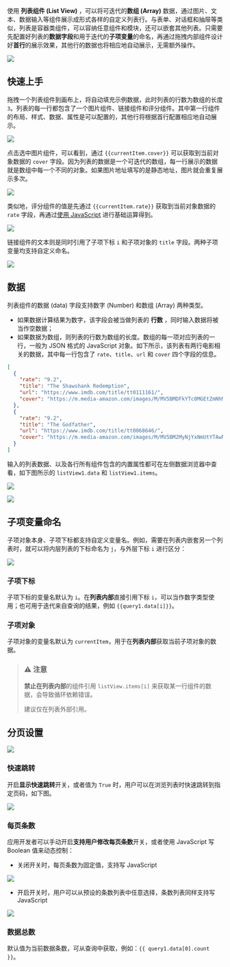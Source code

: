 使用 **列表组件 (List View)** ，可以将可迭代的**数组 (Array)** 数据，通过图片、文本、数据输入等组件展示成形式各样的自定义列表行。与表单、对话框和抽屉等类似，列表是容器类组件，可以容纳任意组件和模块，还可以嵌套其他列表。只需要先配置好列表的**数据字段**和用于迭代的**子项变量**的命名，再通过拖拽内部组件设计好**首行**的展示效果，其他行的数据也将相应地自动展示，无需额外操作。

![](../assets/1-20230810212038-wks3xck.gif)

## 快速上手

拖拽一个列表组件到画布上，将自动填充示例数据，此时列表的行数为数组的长度 `3`。列表的每一行都包含了一个图片组件、链接组件和评分组件。其中第一行组件的布局、样式、数据、属性是可以配置的，其他行将根据首行配置相应地自动展示。

![](../assets/2-20230810212039-4kehz65.png)

点击选中图片组件，可以看到，通过 `{{currentItem.cover}}` 可以获取到当前对象数据的 `cover` 字段。因为列表的数据是一个可迭代的数组，每一行展示的数据就是数组中每一个不同的对象。如果图片地址填写的是静态地址，图片就会重复展示多次。

![](../assets/3-20230810212038-dd9ev8i.png)

类似地，评分组件的值是先通过 `{{currentItem.rate}}` 获取到当前对象数据的 `rate` 字段，再通过[使用 JavaScript](../javascript-in-lowcoder/javascript-query.md) 进行基础运算得到。

![](../assets/4-20230810212039-kwn1t3k.png)

链接组件的文本则是同时引用了子项下标 `i` 和子项对象的 `title` 字段。两种子项变量均支持自定义命名。

![](../assets/5-20230810212039-0ejogj3.png)

## 数据

列表组件的数据 (data) 字段支持数字 (Number) 和数组 (Array) 两种类型。

* 如果数据计算结果为数字，该字段会被当做列表的 **行数** ，同时输入数据将被当作空数据；
* 如果数据为数组，则列表的行数为数组的长度。数组的每一项对应列表的一行，一般为 JSON 格式的 JavaScript 对象。如下所示，该列表有两行电影相关的数据，其中每一行包含了 `rate`、`title`、`url` 和 `cover` 四个字段的信息。

```json
[
  {
    "rate": "9.2",
    "title": "The Shawshank Redemption",
    "url": "https://www.imdb.com/title/tt0111161/",
    "cover": "https://m.media-amazon.com/images/M/MV5BMDFkYTc0MGEtZmNhMC00ZDIzLWFmNTEtODM1ZmRlYWMwMWFmXkEyXkFqcGdeQXVyMTMxODk2OTU@._V1_UY67_CR0,0,45,67_AL_.jpg"
  },
  {
    "rate": "9.2",
    "title": "The Godfather",
    "url": "https://www.imdb.com/title/tt0068646/",
    "cover": "https://m.media-amazon.com/images/M/MV5BM2MyNjYxNmUtYTAwNi00MTYxLWJmNWYtYzZlODY3ZTk3OTFlXkEyXkFqcGdeQXVyNzkwMjQ5NzM@._V1_UY67_CR1,0,45,67_AL_.jpg"
  }
]
```

输入的列表数据、以及各行所有组件包含的内置属性都可在左侧数据浏览器中查看，如下图所示的 `listView1.data` 和 `listView1.items`。

![](../assets/6-20230810212039-gaq0zqi.png)

![](../assets/7-20230810212039-axag546.png)

## 子项变量命名

子项对象本身、子项下标都支持自定义变量名。例如，需要在列表内嵌套另一个列表时，就可以将内层列表的下标命名为 `j`，与外层下标 `i` 进行区分：

![](../assets/8-20230810212039-umjyhcw.png)

### 子项下标

子项下标的变量名默认为 `i`。在**列表内部**直接引用下标 `i`，可以当作数字类型使用；也可用于迭代来自查询的结果，例如 `{{query1.data[i]}}`。

### 子项对象

子项对象的变量名默认为 `currentItem`，用于在**列表内部**获取当前子项对象的数据。

> ### ⚠️ 注意
>
> **禁止在列表内部**的组件引用 `listView.items[i]` 来获取某一行组件的数据，会导致循环依赖错误。
>
> 建议仅在列表外部引用。
>

## 分页设置

![](../assets/9-20230810212039-szgd4e5.png)

### 快速跳转

开启**显示快速跳转**开关，或者值为 `True` 时，用户可以在浏览列表时快速跳转到指定页码，如下图。

![](../assets/10-20230810212039-814ukzk.png)

### 每页条数

应用开发者可以手动开启**支持用户修改每页条数**开关，或者使用 JavaScript 写 Boolean 值来动态控制：

* 关闭开关时，每页条数为固定值，支持写 JavaScript

![](../assets/11-20230810212039-sti576d.png)

* 开启开关时，用户可以从预设的条数列表中任意选择，条数列表同样支持写 JavaScript

![](../assets/12-20230810212038-abg6tei.png)

### 数据总数

默认值为当前数据条数，可从查询中获取，例如：`{{ query1.data[0].count }}`。